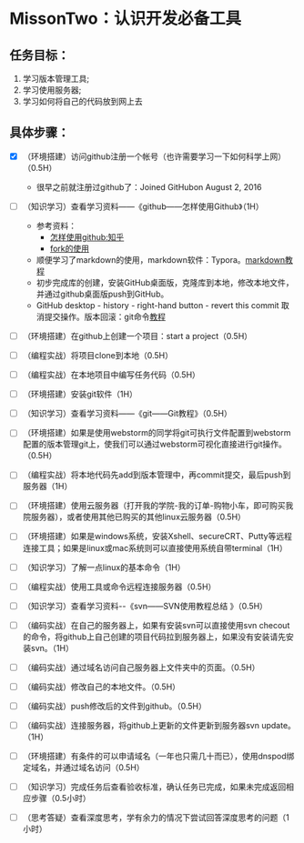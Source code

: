 # MissonTwo：认识开发必备工具

## 任务目标：

1. 学习版本管理工具; 
2. 学习使用服务器; 
3. 学习如何将自己的代码放到网上去

## 具体步骤：

- [x] （环境搭建）访问github注册一个帐号（也许需要学习一下如何科学上网）（0.5H）
  -  很早之前就注册过github了：Joined GitHubon August 2, 2016
- [ ] （知识学习）查看学习资料——《github——怎样使用Github》（1H） 
  - 参考资料：
    - [怎样使用github:知乎](https://www.zhihu.com/question/20070065)
    - [fork的使用](https://www.cnblogs.com/patchouli/p/6511251.html)
  - 顺便学习了markdown的使用，markdown软件：Typora。[markdown教程](https://blog.csdn.net/zhangruishi/article/details/70768923)
  - 初步完成库的创建，安装GitHub桌面版，克隆库到本地，修改本地文件，并通过github桌面版push到GitHub。
  - GitHub desktop - history - right-hand button - revert this commit 取消提交操作。版本回滚：git命令[教程](https://www.liaoxuefeng.com/wiki/0013739516305929606dd18361248578c67b8067c8c017b000/0013744142037508cf42e51debf49668810645e02887691000)
- [ ] （环境搭建）在github上创建一个项目：start a project（0.5H）
- [ ] （编程实战）将项目clone到本地（0.5H）
- [ ] （编程实战）在本地项目中编写任务代码（0.5H）
- [ ] （环境搭建）安装git软件（1H）
- [ ] （知识学习）查看学习资料——《git——Git教程》（0.5H） 
- [ ] （环境搭建）如果是使用webstorm的同学将git可执行文件配置到webstorm配置的版本管理git上，使我们可以通过webstorm可视化直接进行git操作。（0.5H）
- [ ] （编程实战）将本地代码先add到版本管理中，再commit提交，最后push到服务器（1H）
- [ ] （环境搭建）使用云服务器（打开我的学院-我的订单-购物小车，即可购买我院服务器），或者使用其他已购买的其他linux云服务器（0.5H）
- [ ] （环境搭建）如果是windows系统，安装Xshell、secureCRT、Putty等远程连接工具；如果是linux或mac系统则可以直接使用系统自带terminal（1H）
- [ ] （知识学习）了解一点linux的基本命令（1H）
- [ ] （编程实战）使用工具或命令远程连接服务器（0.5H）
- [ ] （知识学习）查看学习资料--《svn——SVN使用教程总结 》（0.5H） 
- [ ] （编码实战）在自己的服务器上，如果有安装svn可以直接使用svn checout的命令，将github上自己创建的项目代码拉到服务器上，如果没有安装请先安装svn。（1H）
- [ ] （编码实战）通过域名访问自己服务器上文件夹中的页面。（0.5H）
- [ ] （编码实战）修改自己的本地文件。（0.5H）
- [ ] （编码实战）push修改后的文件到github。（0.5H）
- [ ] （编码实战）连接服务器，将github上更新的文件更新到服务器svn update。（1H）
- [ ] （环境搭建）有条件的可以申请域名（一年也只需几十而已），使用dnspod绑定域名，并通过域名访问（0.5H）
- [ ] （知识学习）完成任务后查看验收标准，确认任务已完成，如果未完成返回相应步骤（0.5小时）
- [ ] （思考答疑）查看深度思考，学有余力的情况下尝试回答深度思考的问题（1小时）









